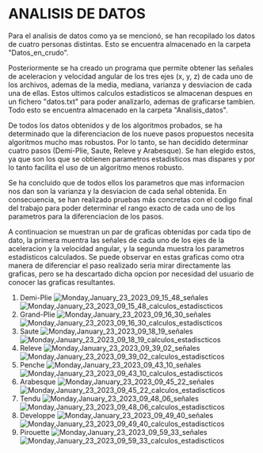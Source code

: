 # ANALISIS DE DATOS
Para el analisis de datos como ya se mencionó, se han recopilado los datos de cuatro personas distintas. Esto se encuentra almacenado en la carpeta "Datos_en_crudo".

Posteriormente se ha creado un programa que permite obtener las señales de aceleracion y velocidad angular de los tres ejes (x, y, z) de cada uno de los archivos, ademas de la media, mediana, varianza y desviacion de cada una de ellas. Estos ultimos calculos estadisticos se almacenan despues en un fichero "datos.txt" para poder analizarlo, ademas de graficarse tambien. Todo esto se encuentra almacenado en la carpeta "Analisis_datos".

De todos los datos obtenidos y de los algoritmos probados, se ha determinado que la diferenciacion de los nueve pasos propuestos necesita algoritmos mucho mas robustos. Por lo tanto, se han decidido determinar cuatro pasos (Demi-Plie, Saute, Releve y Arabesque). Se han elegido estos, ya que son los que se obtienen parametros estadisticos mas dispares y por lo tanto facilita el uso de un algoritmo menos robusto. 

Se ha concluido que de todos ellos los parametros que mas informacion nos dan son la varianza y la desviacion de cada señal obtenida. En consecuencia, se han realizado pruebas más concretas con el codigo final del trabajo para poder determinar el rango exacto de cada uno de los parametros para la diferenciacion de los pasos.

A continuacion se muestran un par de graficas obtenidas por cada tipo de dato, la primera muentra las señales de cada uno de los ejes de la aceleracion y la velocidad angular, y la segunda muestra los parametros estadisticos calculados. Se puede observar en estas graficas como otra manera de diferenciar el paso realizado seria mirar directamente las graficas, pero se ha descartado dicha opcion por necesidad del usuario de conocer las graficas resultantes.

1. Demi-Plie
![Monday,January_23_2023_09_15_48_señales](https://user-images.githubusercontent.com/113996288/214261668-2ef25bf1-cc7f-4666-90b1-0171b014ece0.jpg)
![Monday,January_23_2023_09_15_48_calculos_estadiscticos](https://user-images.githubusercontent.com/113996288/214261680-7b0871a8-7175-4b50-89c7-a89237a863d0.jpg)
2. Grand-Plie
![Monday,January_23_2023_09_16_30_señales](https://user-images.githubusercontent.com/113996288/214261714-dd4d9dfa-a4b3-4246-aae0-4e20577332eb.jpg)
![Monday,January_23_2023_09_16_30_calculos_estadiscticos](https://user-images.githubusercontent.com/113996288/214261733-3d97d6b7-48b3-451a-af3d-5ce7e9c0476e.jpg)
3. Saute
![Monday,January_23_2023_09_18_19_señales](https://user-images.githubusercontent.com/113996288/214261788-367295fa-a1f1-4229-a97e-583e14e7c70d.jpg)
![Monday,January_23_2023_09_18_19_calculos_estadiscticos](https://user-images.githubusercontent.com/113996288/214261802-e53bc191-170b-4027-bdeb-400d11572553.jpg)
4. Releve
![Monday,January_23_2023_09_39_02_señales](https://user-images.githubusercontent.com/113996288/214261859-54cd11bc-3ebc-476a-901f-e1e7af77efd1.jpg)
![Monday,January_23_2023_09_39_02_calculos_estadiscticos](https://user-images.githubusercontent.com/113996288/214261877-ae61869a-727c-4711-93bd-9f05cab6c860.jpg)
5. Penche
![Monday,January_23_2023_09_43_10_señales](https://user-images.githubusercontent.com/113996288/214262107-cc035470-0b4c-4c08-a691-b0d995c918aa.jpg)
![Monday,January_23_2023_09_43_10_calculos_estadiscticos](https://user-images.githubusercontent.com/113996288/214262116-9f0ed548-3b50-4ff5-bb6b-cb80897416b8.jpg)
6. Arabesque
![Monday,January_23_2023_09_45_22_señales](https://user-images.githubusercontent.com/113996288/214262176-2404e4c0-c263-43fc-a42b-0c51ff88cb41.jpg)
![Monday,January_23_2023_09_45_22_calculos_estadiscticos](https://user-images.githubusercontent.com/113996288/214262187-0ab57df4-08ec-4bd6-85d2-27be56389cb2.jpg)
7. Tendu
![Monday,January_23_2023_09_48_06_señales](https://user-images.githubusercontent.com/113996288/214262223-4af86759-7e1e-4f6c-a505-16e0de6b896c.jpg)
![Monday,January_23_2023_09_48_06_calculos_estadiscticos](https://user-images.githubusercontent.com/113996288/214262234-182e8944-a63e-44c1-ba85-79582ee8bc0e.jpg)
8. Developpe
![Monday,January_23_2023_09_49_40_señales](https://user-images.githubusercontent.com/113996288/214262254-46281d2d-a33a-4a3d-b031-8cbd7275a3a7.jpg)
![Monday,January_23_2023_09_49_40_calculos_estadiscticos](https://user-images.githubusercontent.com/113996288/214262275-f957b845-57c2-4b2b-9399-9f7046c8962a.jpg)
9. Pirouette
![Monday,January_23_2023_09_59_33_señales](https://user-images.githubusercontent.com/113996288/214262306-b4eeb70f-caa2-42cd-bd04-29dda031d0b2.jpg)
![Monday,January_23_2023_09_59_33_calculos_estadiscticos](https://user-images.githubusercontent.com/113996288/214262322-880a0f1a-d938-4272-98ed-c4dcdbca6f83.jpg)
